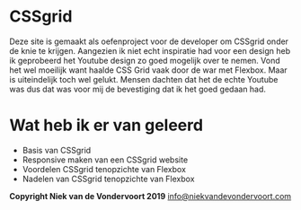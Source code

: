 # CSSgrid

Deze site is gemaakt als oefenproject voor de developer om CSSgrid onder de knie te krijgen. Aangezien ik niet echt inspiratie had voor een design heb ik geprobeerd het Youtube design zo goed mogelijk over te nemen. Vond het wel moeilijk want haalde CSS Grid vaak door de war met Flexbox. Maar is uiteindelijk toch wel gelukt. Mensen dachten dat het de echte Youtube was dus dat was voor mij de bevestiging dat ik het goed gedaan had.

# Wat heb ik er van geleerd
  - Basis van CSSgrid
  - Responsive maken van een CSSgrid website
  - Voordelen CSSgrid tenopzichte van Flexbox
  - Nadelen van CSSgrid tenopzichte van Flexbox
 
**Copyright Niek van de Vondervoort 2019**
info@niekvandevondervoort.com
